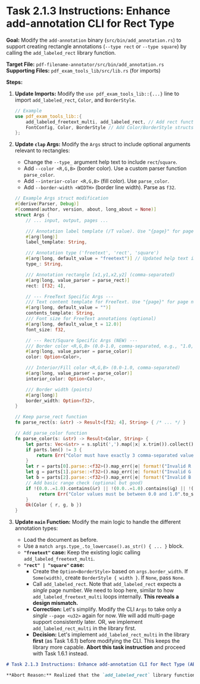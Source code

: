 # Task 2.1.3 Instructions: Enhance add-annotation CLI for Rect Type

**Goal:** Modify the `add-annotation` binary (`src/bin/add_annotation.rs`) to support creating rectangle annotations (`--type rect` or `--type square`) by calling the `add_labeled_rect` library function.

**Target File:** `pdf-filename-annotator/src/bin/add_annotation.rs`
**Supporting Files:** `pdf_exam_tools_lib/src/lib.rs` (for imports)

**Steps:**

1.  **Update Imports:** Modify the `use pdf_exam_tools_lib::{...}` line to import `add_labeled_rect`, `Color`, and `BorderStyle`.
    ```rust
    // Example
    use pdf_exam_tools_lib::{
        add_labeled_freetext_multi, add_labeled_rect, // Add rect function
        FontConfig, Color, BorderStyle // Add Color/BorderStyle structs
    };
    ```

2.  **Update `clap` Args:** Modify the `Args` struct to include optional arguments relevant to rectangles:
    *   Change the `--type_` argument help text to include `rect`/`square`.
    *   Add `--color <R,G,B>` (border color). Use a custom parser function `parse_color`.
    *   Add `--interior-color <R,G,B>` (fill color). Use `parse_color`.
    *   Add `--border-width <WIDTH>` (border line width). Parse as `f32`.

    ```rust
    // Example Args struct modification
    #[derive(Parser, Debug)]
    #[command(author, version, about, long_about = None)]
    struct Args {
        // ... input, output, pages ...

        /// Annotation label template (/T value). Use "{page}" for page number.
        #[arg(long)]
        label_template: String,

        /// Annotation type ('freetext', 'rect', 'square')
        #[arg(long, default_value = "freetext")] // Updated help text implied
        type_: String,

        /// Annotation rectangle [x1,y1,x2,y2] (comma-separated)
        #[arg(long, value_parser = parse_rect)]
        rect: [f32; 4],

        // --- FreeText Specific Args ---
        /// Text content template for FreeText. Use "{page}" for page number.
        #[arg(long, default_value = "")]
        contents_template: String,
        /// Font size for FreeText annotations (optional)
        #[arg(long, default_value_t = 12.0)]
        font_size: f32,

        // --- Rect/Square Specific Args (NEW) ---
        /// Border color <R,G,B> (0.0-1.0, comma-separated, e.g., "1.0,0.0,0.0" for red)
        #[arg(long, value_parser = parse_color)]
        color: Option<Color>,

        /// Interior/Fill color <R,G,B> (0.0-1.0, comma-separated)
        #[arg(long, value_parser = parse_color)]
        interior_color: Option<Color>,

        /// Border width (points)
        #[arg(long)]
        border_width: Option<f32>,
    }

    // Keep parse_rect function
    fn parse_rect(s: &str) -> Result<[f32; 4], String> { /* ... */ }

    // Add parse_color function
    fn parse_color(s: &str) -> Result<Color, String> {
        let parts: Vec<&str> = s.split(',').map(|x| x.trim()).collect();
        if parts.len() != 3 {
            return Err("Color must have exactly 3 comma-separated values (R,G,B)".to_string());
        }
        let r = parts[0].parse::<f32>().map_err(|e| format!("Invalid R value '{}': {}", parts[0], e))?;
        let g = parts[1].parse::<f32>().map_err(|e| format!("Invalid G value '{}': {}", parts[1], e))?;
        let b = parts[2].parse::<f32>().map_err(|e| format!("Invalid B value '{}': {}", parts[2], e))?;
        // Add basic range check (optional but good)
        if !(0.0..=1.0).contains(&r) || !(0.0..=1.0).contains(&g) || !(0.0..=1.0).contains(&b) {
             return Err("Color values must be between 0.0 and 1.0".to_string());
        }
        Ok(Color { r, g, b })
    }
    ```

3.  **Update `main` Function:** Modify the main logic to handle the different annotation types:
    *   Load the document as before.
    *   Use a `match args.type_.to_lowercase().as_str() { ... }` block.
    *   **`"freetext"` case:** Keep the existing logic calling `add_labeled_freetext_multi`.
    *   **`"rect" | "square"` case:**
        *   Create the `Option<BorderStyle>` based on `args.border_width`. If `Some(width)`, create `BorderStyle { width }`. If `None`, pass `None`.
        *   Call `add_labeled_rect`. Note that `add_labeled_rect` expects a *single* page number. We need to loop here, similar to how `add_labeled_freetext_multi` loops internally. **This reveals a design mismatch.**
        *   **Correction:** Let's simplify. Modify the CLI `Args` to take only a *single* `--page <u32>` again for now. We will add multi-page support consistently later. OR, we implement `add_labeled_rect_multi` in the library first.
        *   **Decision:** Let's implement `add_labeled_rect_multi` in the library **first** (as Task 1.6.1) before modifying the CLI. This keeps the library more capable. **Abort this task instruction** and proceed with Task 1.6.1 instead.

```markdown
# Task 2.1.3 Instructions: Enhance add-annotation CLI for Rect Type (ABORTED)

**Abort Reason:** Realized that the `add_labeled_rect` library function currently only supports a single page, while the CLI (`add-annotation`) was already updated to handle multiple pages (`--pages`). To maintain consistency, we should first implement `add_labeled_rect_multi` in the library before updating the CLI to use it. Aborting this task and proceeding with library enhancement first.
```